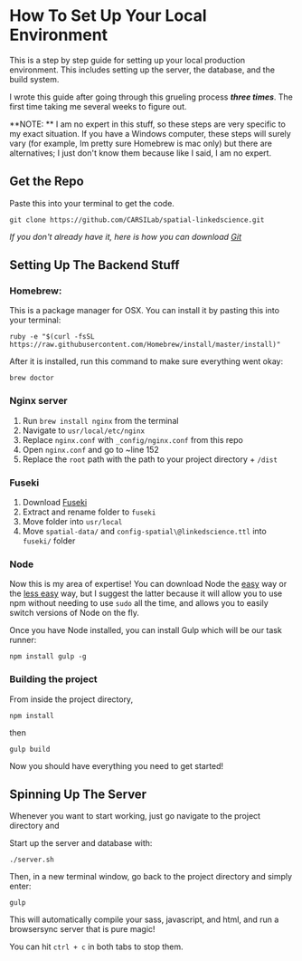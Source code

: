 # How To Set Up Your Local Environment

This is a step by step guide for setting up your local production environment. This includes setting up the server, the database, and the build system.

I wrote this guide after going through this grueling process _**three times**_. The first time taking me several weeks to figure out.

**NOTE: ** I am no expert in this stuff, so these steps are very specific to my exact situation. If you have a Windows computer, these steps will surely vary (for example, Im pretty sure Homebrew is mac only) but there are alternatives; I just don't know them because like I said, I am no expert.

## Get the Repo

Paste this into your terminal to get the code.
```shell
git clone https://github.com/CARSILab/spatial-linkedscience.git
```

_If you don't already have it, here is how you can download [Git][git]_

## Setting Up The Backend Stuff

### Homebrew:

This is a package manager for OSX.
You can install it by pasting this into your terminal:
```shell
ruby -e "$(curl -fsSL https://raw.githubusercontent.com/Homebrew/install/master/install)"
```
After it is installed, run this command to make sure everything went okay:

```shell
brew doctor
```

### Nginx server

1. Run `brew install nginx` from the terminal
1. Navigate to `usr/local/etc/nginx`
1. Replace `nginx.conf` with `_config/nginx.conf` from this repo
1. Open `nginx.conf` and go to ~line 152
1. Replace the `root` path with the path to your project directory + `/dist`

### Fuseki

1. Download [Fuseki][fuseki]
1. Extract and rename folder to `fuseki`
1. Move folder into `usr/local`
1. Move `spatial-data/` and `config-spatial\@linkedscience.ttl` into `fuseki/` folder

### Node
Now this is my area of expertise!
You can download Node the [easy][node] way or the [less easy][nvmguide] way, but I suggest the latter because it will allow you to use npm without needing to use `sudo` all the time, and allows you to easily switch versions of Node on the fly.

Once you have Node installed, you can install Gulp which will be our task runner:

```shell
npm install gulp -g
```

### Building the project

From inside the project directory,
```shell
npm install
```
then
```shell
gulp build
```

Now you should have everything you need to get started!


## Spinning Up The Server
Whenever you want to start working, just go navigate to the project directory and 

Start up the server and database with:
```shell
./server.sh
```
Then, in a new terminal window, go back to the project directory and simply enter:
```shell
gulp
```
This will automatically compile your sass, javascript, and html, and run a browsersync server that is pure magic!

You can hit `ctrl + c` in both tabs to stop them.


[fuseki]: http://shinyfeather.com/jena/binaries/jena-fuseki1-1.3.1-distribution.zip
[node]: https://nodejs.org/en/
[nvmguide]: http://codepen.io/amaldare93/post/installing-node-with-nvm
[git]: https://git-scm.com/download/linux
[repo]: https://github.com/CARSILab/spatial-linkedscience